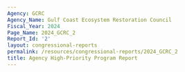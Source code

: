 ```yaml
---
Agency: GCRC
Agency_Name: Gulf Coast Ecosystem Restoration Council
Fiscal_Year: 2024
Page_Name: 2024_GCRC_2
Report_Id: '2'
layout: congressional-reports
permalink: /resources/congressional-reports/2024_GCRC_2
title: Agency High-Priority Program Report
---
```

